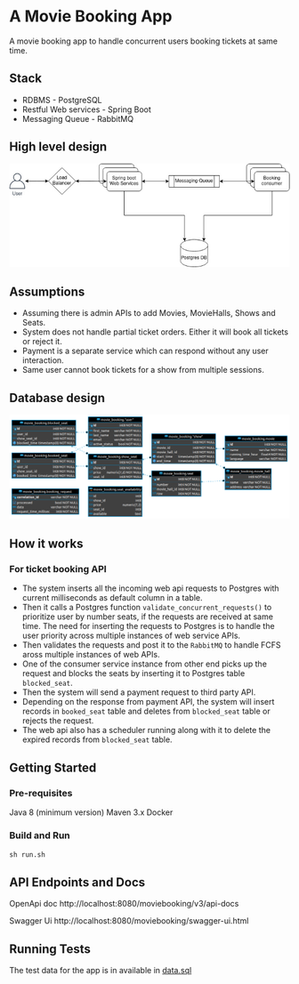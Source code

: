 # A Movie Booking App

A movie booking app to handle concurrent users booking tickets at same time.

## Stack

* RDBMS - PostgreSQL 
* Restful Web services - Spring Boot 
* Messaging Queue - RabbitMQ

## High level design

![Architecture](/img/arch.jpg)

## Assumptions

* Assuming there is admin APIs to add Movies, MovieHalls, Shows and Seats.
* System does not handle partial ticket orders. Either it will book all tickets or reject it.
* Payment is a separate service which can respond without any user interaction.
* Same user cannot book tickets for a show from multiple sessions.

## Database design

![Database design](/img/db-design.png)


## How it works

### For ticket booking API

* The system inserts all the incoming web api requests to Postgres with current milliseconds as default column in a table. 
* Then it calls a Postgres function `validate_concurrent_requests()` to prioritize user by number seats, if the requests are received at same time. The need for inserting the requests to Postgres is to handle the user priority across multiple instances of web service APIs.
* Then validates the requests and post it to the `RabbitMQ` to handle FCFS aross multiple instances of web APIs.
* One of the consumer service instance from other end picks up the request and blocks the seats by inserting it to Postgres table `blocked_seat`.
* Then the system will send a payment request to third party API.
* Depending on the response from payment API, the system will insert records in `booked_seat` table and deletes from `blocked_seat` table or rejects the request.
* The web api also has a scheduler running along with it to delete the expired records from `blocked_seat` table.

## Getting Started

### Pre-requisites

Java 8 (minimum version)
Maven 3.x
Docker

### Build and Run 

    sh run.sh

## API Endpoints and Docs

OpenApi doc http://localhost:8080/moviebooking/v3/api-docs

Swagger Ui http://localhost:8080/moviebooking/swagger-ui.html

## Running Tests

The test data for the app is in available in [data.sql](web/src/main/resources/data.sql)

